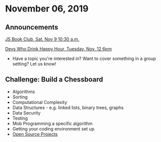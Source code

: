 # November 06, 2019

## Announcements

[JS Book Club, Sat. Nov 9 10:30 a.m.](https://www.meetup.com/Bootcampers-Collective/events/263778772/)

[Devs Who Drink Happy Hour, Tuesday, Nov. 12 6pm](https://www.meetup.com/Bootcampers-Collective/events/bvmhhryzpbqb/)

- Have a topic you're interested in? Want to cover something in a group setting? Let us know!

## Challenge: Build a Chessboard

- Algorithms
- Sorting
- Computational Complexity
- Data Structures - e.g. linked lists, binary trees, graphs
- Data Security
- Testing
- Mob Programming a specific algorithm
- Getting your coding environment set up
- [Open Source Projects](https://github.com/MunGell/awesome-for-beginners#javascript)
